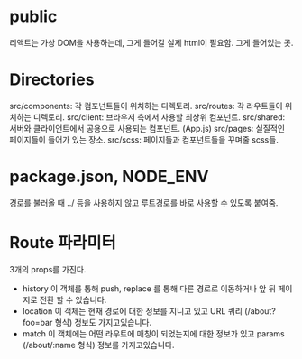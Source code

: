 # public

리액트는 가상 DOM을 사용하는데, 그게 들어갈 실제 html이 필요함. 그게 들어있는 곳.

# Directories

src/components: 각 컴포넌트들이 위치하는 디렉토리.
src/routes: 각 라우트들이 위치하는 디렉토리.
src/client: 브라우저 측에서 사용할 최상위 컴포넌트.
src/shared: 서버와 클라이언트에서 공용으로 사용되는 컴포넌트. (App.js)
src/pages: 실질적인 페이지들이 들어가 있는 장소.
src/scss: 페이지들과 컴포넌트들을 꾸며줄 scss들.

# package.json, NODE_ENV

경로를 불러올 때 ../ 등을 사용하지 않고 루트경로를 바로 사용할 수 있도록 붙여줌.

# Route 파라미터

3개의 props를 가진다.

- history 이 객체를 통해 push, replace 를 통해 다른 경로로 이동하거나 앞 뒤 페이지로 전환 할 수 있습니다.
- location 이 객체는 현재 경로에 대한 정보를 지니고 있고 URL 쿼리 (/about?foo=bar 형식) 정보도 가지고있습니다.
- match 이 객체에는 어떤 라우트에 매칭이 되었는지에 대한 정보가 있고 params (/about/:name 형식) 정보를 가지고있습니다.
